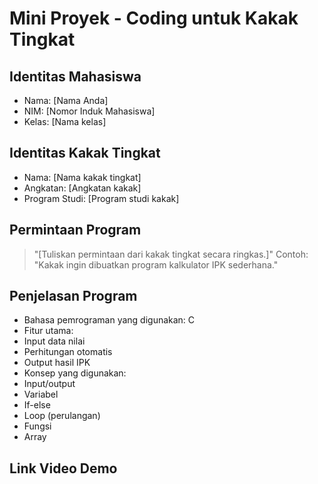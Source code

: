 # Mini Proyek - Coding untuk Kakak Tingkat
## Identitas Mahasiswa
- Nama: [Nama Anda]
- NIM: [Nomor Induk Mahasiswa]
- Kelas: [Nama kelas]
## Identitas Kakak Tingkat
- Nama: [Nama kakak tingkat]
- Angkatan: [Angkatan kakak]
- Program Studi: [Program studi kakak]
## Permintaan Program
> "[Tuliskan permintaan dari kakak tingkat secara ringkas.]"
Contoh:
> "Kakak ingin dibuatkan program kalkulator IPK sederhana."
## Penjelasan Program
- Bahasa pemrograman yang digunakan: C
- Fitur utama:
- Input data nilai
- Perhitungan otomatis
- Output hasil IPK
- Konsep yang digunakan:
- Input/output
- Variabel
- If-else
- Loop (perulangan)
- Fungsi
- Array
## Link Video Demo
